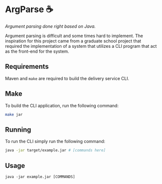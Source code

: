 # ArgParse ☕

*Argument parsing done right based on Java.*

Argument parsing is difficult and some times hard to implement. The inspiration for this project came from a graduate school project that required the implementation of a system that utilizes a CLI program that act as the front-end for the system.

## Requirements

Maven and `make` are required to build the delivery service CLI.

## Make

To build the CLI application, run the following command:

```bash
make jar
```

## Running

To run the CLI simply run the following command:

```bash
java -jar target/example.jar # [commands here]
```

## Usage

```text
java -jar example.jar [COMMANDS]
```
